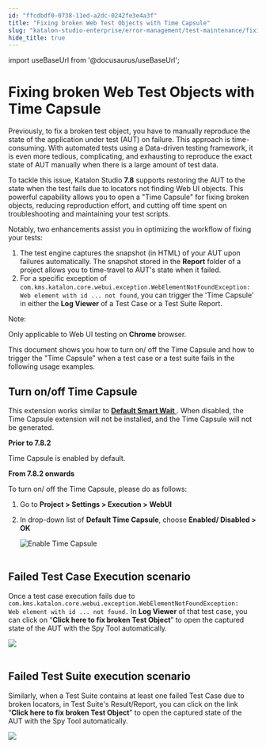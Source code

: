 ```yaml
---
id: "ffcdbdf0-0738-11ed-a2dc-0242fe3e4a3f"
title: "Fixing broken Web Test Objects with Time Capsule"
slug: "katalon-studio-enterprise/error-management/test-maintenance/fixing-broken-web-test-objects-with-time-capsule"
hide_title: true
---
```

import useBaseUrl from '@docusaurus/useBaseUrl';


# <a id="id" class="anchor_top_offset"/><a id="ariaid-title1" class="anchor_top_offset"/>Fixing broken Web Test Objects with Time Capsule

<p xmlns="http://www.w3.org/1999/xhtml" className="p">Previously, to fix a broken test object, you have to manually   reproduce the state of the application under test (AUT) on failure.   This approach is time-consuming. With automated tests using a   Data-driven testing framework, it is even more tedious,   complicating, and exhausting to reproduce the exact state of AUT   manually when there is a large amount of test data.</p> 
<p xmlns="http://www.w3.org/1999/xhtml" className="p">To tackle this issue, Katalon Studio <strong className="ph b">7.8</strong>   supports restoring the AUT to the state when the test fails due to   locators not finding Web UI objects. This powerful capability   allows you to open a "Time Capsule" for fixing broken objects,   reducing reproduction effort, and cutting off time spent on   troubleshooting and maintaining your test scripts.</p> 
<p xmlns="http://www.w3.org/1999/xhtml" className="p">Notably, two enhancements assist you in optimizing the workflow   of fixing your tests:</p> 
<ol xmlns="http://www.w3.org/1999/xhtml" className="ol"><li className="li">The test engine captures the snapshot (in HTML) of your AUT     upon failures automatically. The snapshot stored in the     <strong className="ph b">Report</strong> folder of a project allows you to     time-travel to AUT's state when it failed.</li><li className="li">For a specific exception of     <code className="ph codeph">com.kms.katalon.core.webui.exception.WebElementNotFoundException:       Web element with id ... not found</code>, you can trigger the 'Time     Capsule' in either the <strong className="ph b">Log Viewer</strong> of a Test Case     or a Test Suite Report.</li></ol> 
<div xmlns="http://www.w3.org/1999/xhtml" className="note note note_note"><span className="note__title">Note:</span> 
  <p className="p">Only applicable to Web UI testing on <strong className="ph b">Chrome</strong>
    browser.</p>
</div>
<p xmlns="http://www.w3.org/1999/xhtml" className="p">This document shows you how to turn on/ off the Time Capsule and   how to trigger the "Time Capsule" when a test case or a test suite   fails in the following usage examples.</p> 

## <a id="id_1" class="anchor_top_offset"/>Turn on/off Time Capsule

<p xmlns="http://www.w3.org/1999/xhtml" className="p">This extension works similar to <a className="xref j-external-link" href="https://docs.katalon.com/katalon-studio/docs/webui-smartwait.html#temporarily-turn-off-smart-wait" target="_blank">     <strong className="ph b">Default       Smart Wait</strong>   </a>. When disabled, the Time Capsule extension   will not be installed, and the Time Capsule will not be   generated.</p> 
<p xmlns="http://www.w3.org/1999/xhtml" className="p">   <strong className="ph b">Prior to 7.8.2</strong> </p> 
<p xmlns="http://www.w3.org/1999/xhtml" className="p">Time Capsule is enabled by default.</p> 
<p xmlns="http://www.w3.org/1999/xhtml" className="p">   <strong className="ph b">From 7.8.2 onwards</strong> </p> 
<p xmlns="http://www.w3.org/1999/xhtml" className="p">To turn on/ off the Time Capsule, please do as follows:</p> 
<ol xmlns="http://www.w3.org/1999/xhtml" className="ol"><li className="li">     <p className="p">Go to <strong className="ph b">Project &gt; Settings &gt; Execution &gt;         WebUI</strong>     </p>   </li><li className="li">     <p className="p">In drop-down list of <strong className="ph b">Default Time Capsule</strong>,       choose <strong className="ph b">Enabled/ Disabled &gt; OK</strong>     </p>     <p className="p">       <img className="image" src={useBaseUrl("https://github.com/katalon-studio/docs-images/raw/master/katalon-studio/docs/execution-settings/KS-PRJ-Time-capsule.png")} alt="Enable Time Capsule" /><br /><br />     </p>   </li></ol> 

## <a id="id_2" class="anchor_top_offset"/>Failed Test Case Execution scenario

<p xmlns="http://www.w3.org/1999/xhtml" className="p">Once a test case execution fails due to   <code className="ph codeph">com.kms.katalon.core.webui.exception.WebElementNotFoundException:     Web element with id ... not found.</code> In <strong className="ph b">Log     Viewer</strong> of that test case, you can click on   “<strong className="ph b">Click here to fix broken Test Object</strong>”   to open the captured state of the AUT with the Spy Tool   automatically.</p> 
<p xmlns="http://www.w3.org/1999/xhtml" className="p">   <img className="image" src={useBaseUrl("https://github.com/katalon-studio/docs-images/raw/master/katalon-studio/docs/time-capsule/test-case-fail.gif")} /><br /><br /> </p> 
    

## <a id="id_3" class="anchor_top_offset"/>Failed Test Suite execution scenario

    
      
<p xmlns="http://www.w3.org/1999/xhtml" className="p">Similarly, when a Test Suite contains at least one failed Test   Case due to broken locators, in Test Suite's Result/Report, you can   click on the link “<strong className="ph b">Click here to fix broken Test     Object</strong>” to open the captured state of the AUT with   the Spy Tool automatically.</p> 
      
<p xmlns="http://www.w3.org/1999/xhtml" className="p">   <img className="image" src={useBaseUrl("https://github.com/katalon-studio/docs-images/raw/master/katalon-studio/docs/time-capsule/test-suite-fail.gif")} /><br /><br /> </p> 
    
  
